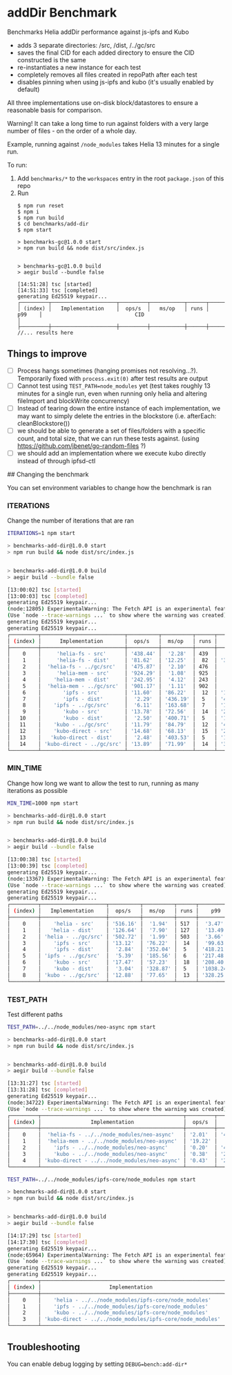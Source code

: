 # addDir Benchmark

Benchmarks Helia addDir performance against js-ipfs and Kubo

- adds 3 separate directories: /src, /dist, /../gc/src
- saves the final CID for each added directory to ensure the CID constructed is the same
- re-instantiates a new instance for each test
- completely removes all files created in repoPath after each test
- disables pinning when using js-ipfs and kubo (it's usually enabled by default)

All three implementations use on-disk block/datastores to ensure a reasonable basis for comparison.

Warning! It can take a long time to run against folders with a very large number of files - on the order of a whole day.

Example, running against `/node_modules` takes Helia 13 minutes for a single run.

To run:

1. Add `benchmarks/*` to the `workspaces` entry in the root `package.json` of this repo
2. Run
    ```console
    $ npm run reset
    $ npm i
    $ npm run build
    $ cd benchmarks/add-dir
    $ npm start

    > benchmarks-gc@1.0.0 start
    > npm run build && node dist/src/index.js


    > benchmarks-gc@1.0.0 build
    > aegir build --bundle false

    [14:51:28] tsc [started]
    [14:51:33] tsc [completed]
    generating Ed25519 keypair...
    ┌─────────┬─────────────────────┬─────────┬───────────┬──────┬───────────┬───────────────────────────────────────────────────────────────┐
    │ (index) │   Implementation    │  ops/s  │   ms/op   │ runs │    p99    │                              CID                              │
    ├─────────┼─────────────────────┼─────────┼───────────┼──────┼───────────┼───────────────────────────────────────────────────────────────┤
    //... results here
    ```

## Things to improve

- [ ] Process hangs sometimes (hanging promises not resolving...?). Temporarily fixed with `process.exit(0)` after test results are output
- [ ] Cannot test using `TEST_PATH=node_modules` yet (test takes roughly 13 minutes for a single run, even when running only helia and altering fileImport and blockWrite concurrency)
- [ ] Instead of tearing down the entire instance of each implementation, we may want to simply delete the entries in the blockstore (i.e. afterEach: cleanBlockstore())
- [ ] we should be able to generate a set of files/folders with a specific count, and total size, that we can run these tests against. (using https://github.com/jbenet/go-random-files ?)
- [ ] we should add an implementation where we execute kubo directly instead of through ipfsd-ctl

## Changing the benchmark

You can set environment variables to change how the benchmark is ran

### ITERATIONS

Change the number of iterations that are ran
```bash
ITERATIONS=1 npm start

> benchmarks-add-dir@1.0.0 start
> npm run build && node dist/src/index.js


> benchmarks-add-dir@1.0.0 build
> aegir build --bundle false

[13:00:02] tsc [started]
[13:00:03] tsc [completed]
generating Ed25519 keypair...
(node:12805) ExperimentalWarning: The Fetch API is an experimental feature. This feature could change at any time
(Use `node --trace-warnings ...` to show where the warning was created)
generating Ed25519 keypair...
generating Ed25519 keypair...
┌─────────┬───────────────────────────┬──────────┬──────────┬──────┬───────────┬───────────────────────────────────────────────────────────────┐
│ (index) │      Implementation       │  ops/s   │  ms/op   │ runs │    p99    │                              CID                              │
├─────────┼───────────────────────────┼──────────┼──────────┼──────┼───────────┼───────────────────────────────────────────────────────────────┤
│    0    │     'helia-fs - src'      │ '438.44' │  '2.28'  │ 439  │  '3.97'   │ 'bafybeifaymukvfkyw6xgh4th7tsctiifr4ea2btoznf46y6b2fnvikdczi' │
│    1    │     'helia-fs - dist'     │ '81.62'  │ '12.25'  │  82  │ '316.61'  │ 'bafybeibm6mdqrw34ipb7r5pzam6jod5behsoxs73upv3zvucpq2zlv6x2i' │
│    2    │  'helia-fs - ../gc/src'   │ '475.87' │  '2.10'  │ 476  │  '5.59'   │ 'bafybeihhyvzl4zqbvvtafd6cnp37gwvrypn2cxpyr2yj5zppvgk3urxgpm' │
│    3    │     'helia-mem - src'     │ '924.29' │  '1.08'  │ 925  │  '2.08'   │ 'bafybeifaymukvfkyw6xgh4th7tsctiifr4ea2btoznf46y6b2fnvikdczi' │
│    4    │    'helia-mem - dist'     │ '242.95' │  '4.12'  │ 243  │  '5.92'   │ 'bafybeibm6mdqrw34ipb7r5pzam6jod5behsoxs73upv3zvucpq2zlv6x2i' │
│    5    │  'helia-mem - ../gc/src'  │ '901.17' │  '1.11'  │ 902  │  '2.70'   │ 'bafybeihhyvzl4zqbvvtafd6cnp37gwvrypn2cxpyr2yj5zppvgk3urxgpm' │
│    6    │       'ipfs - src'        │ '11.60'  │ '86.22'  │  12  │ '103.93'  │ 'bafybeihumrxwxpovdza7v7ukatwjye3ylpsrzx3sou2vw4s7zyjm55vdxy' │
│    7    │       'ipfs - dist'       │  '2.29'  │ '436.19' │  5   │ '456.56'  │ 'bafybeiflrkun45ltbm5zg3uj2uw2nhtgj7rplcnshyo5domndyjbmp2xzy' │
│    8    │    'ipfs - ../gc/src'     │  '6.11'  │ '163.68' │  7   │ '181.44'  │ 'bafybeibdpig6o56rjems2twzgvog7ssatt5szrpnjgvtnws4i4bm5csvoa' │
│    9    │       'kubo - src'        │ '13.78'  │ '72.56'  │  14  │ '248.15'  │ 'bafybeihumrxwxpovdza7v7ukatwjye3ylpsrzx3sou2vw4s7zyjm55vdxy' │
│   10    │       'kubo - dist'       │  '2.50'  │ '400.71' │  5   │ '1208.74' │ 'bafybeiflrkun45ltbm5zg3uj2uw2nhtgj7rplcnshyo5domndyjbmp2xzy' │
│   11    │    'kubo - ../gc/src'     │ '11.79'  │ '84.79'  │  12  │ '433.94'  │ 'bafybeifqlusi6zeboi7mxdbbjr5y5pdojrohhtelm4rbhb2vfkfa6f2kfu' │
│   12    │    'kubo-direct - src'    │ '14.68'  │ '68.13'  │  15  │ '240.11'  │ 'bafybeihumrxwxpovdza7v7ukatwjye3ylpsrzx3sou2vw4s7zyjm55vdxy' │
│   13    │   'kubo-direct - dist'    │  '2.48'  │ '403.53' │  5   │ '1232.42' │ 'bafybeiflrkun45ltbm5zg3uj2uw2nhtgj7rplcnshyo5domndyjbmp2xzy' │
│   14    │ 'kubo-direct - ../gc/src' │ '13.89'  │ '71.99'  │  14  │ '329.82'  │ 'bafybeifqlusi6zeboi7mxdbbjr5y5pdojrohhtelm4rbhb2vfkfa6f2kfu' │
└─────────┴───────────────────────────┴──────────┴──────────┴──────┴───────────┴───────────────────────────────────────────────────────────────┘
```

### MIN_TIME

Change how long we want to allow the test to run, running as many iterations as possible
```bash
MIN_TIME=1000 npm start

> benchmarks-add-dir@1.0.0 start
> npm run build && node dist/src/index.js


> benchmarks-add-dir@1.0.0 build
> aegir build --bundle false

[13:00:38] tsc [started]
[13:00:39] tsc [completed]
generating Ed25519 keypair...
(node:13367) ExperimentalWarning: The Fetch API is an experimental feature. This feature could change at any time
(Use `node --trace-warnings ...` to show where the warning was created)
generating Ed25519 keypair...
generating Ed25519 keypair...
┌─────────┬─────────────────────┬──────────┬──────────┬──────┬───────────┬───────────────────────────────────────────────────────────────┐
│ (index) │   Implementation    │  ops/s   │  ms/op   │ runs │    p99    │                              CID                              │
├─────────┼─────────────────────┼──────────┼──────────┼──────┼───────────┼───────────────────────────────────────────────────────────────┤
│    0    │    'helia - src'    │ '516.16' │  '1.94'  │ 517  │  '3.47'   │ 'bafybeievc57xgecd6icfsrp2v4t2a5fepicezabwcvh7javhx7gr7zkbnu' │
│    1    │   'helia - dist'    │ '126.64' │  '7.90'  │ 127  │  '13.49'  │ 'bafybeiewlvh72zaaoxhxdajauozve5npi5kwryv4sj2ixayqhu4zgdd2nu' │
│    2    │ 'helia - ../gc/src' │ '502.72' │  '1.99'  │ 503  │  '3.66'   │ 'bafybeihhyvzl4zqbvvtafd6cnp37gwvrypn2cxpyr2yj5zppvgk3urxgpm' │
│    3    │    'ipfs - src'     │ '13.12'  │ '76.22'  │  14  │  '99.63'  │ 'bafybeic7zx457hr3s2z7n3rnl3nckwjo3nhlpex7kmzxw7tzv3y5fbyki4' │
│    4    │    'ipfs - dist'    │  '2.84'  │ '352.04' │  5   │ '418.21'  │ 'bafybeiapdyhejcw6sd7f5bayzpp5in3rx44lu3rbpvl2opjgc2msevfsoe' │
│    5    │ 'ipfs - ../gc/src'  │  '5.39'  │ '185.56' │  6   │ '217.48'  │ 'bafybeibdpig6o56rjems2twzgvog7ssatt5szrpnjgvtnws4i4bm5csvoa' │
│    6    │    'kubo - src'     │ '17.47'  │ '57.23'  │  18  │ '208.40'  │ 'bafybeic7zx457hr3s2z7n3rnl3nckwjo3nhlpex7kmzxw7tzv3y5fbyki4' │
│    7    │    'kubo - dist'    │  '3.04'  │ '328.87' │  5   │ '1038.24' │ 'bafybeiapdyhejcw6sd7f5bayzpp5in3rx44lu3rbpvl2opjgc2msevfsoe' │
│    8    │ 'kubo - ../gc/src'  │ '12.88'  │ '77.65'  │  13  │ '328.25'  │ 'bafybeifqlusi6zeboi7mxdbbjr5y5pdojrohhtelm4rbhb2vfkfa6f2kfu' │
└─────────┴─────────────────────┴──────────┴──────────┴──────┴───────────┴───────────────────────────────────────────────────────────────┘
```

### TEST_PATH
Test different paths

```bash
TEST_PATH=../../node_modules/neo-async npm start

> benchmarks-add-dir@1.0.0 start
> npm run build && node dist/src/index.js


> benchmarks-add-dir@1.0.0 build
> aegir build --bundle false

[13:31:27] tsc [started]
[13:31:28] tsc [completed]
generating Ed25519 keypair...
(node:34722) ExperimentalWarning: The Fetch API is an experimental feature. This feature could change at any time
(Use `node --trace-warnings ...` to show where the warning was created)
┌─────────┬──────────────────────────────────────────────┬─────────┬───────────┬──────┬───────────┬───────────────────────────────────────────────────────────────┐
│ (index) │                Implementation                │  ops/s  │   ms/op   │ runs │    p99    │                              CID                              │
├─────────┼──────────────────────────────────────────────┼─────────┼───────────┼──────┼───────────┼───────────────────────────────────────────────────────────────┤
│    0    │  'helia-fs - ../../node_modules/neo-async'   │ '2.01'  │ '498.48'  │  5   │ '2190.31' │ 'bafybeib5nofkubfon4upbeqvtn224uajsauqlkvlrik5p4xo53ws7e24sm' │
│    1    │  'helia-mem - ../../node_modules/neo-async'  │ '19.22' │  '52.04'  │  5   │  '85.31'  │ 'bafybeib5nofkubfon4upbeqvtn224uajsauqlkvlrik5p4xo53ws7e24sm' │
│    2    │    'ipfs - ../../node_modules/neo-async'     │ '0.20'  │ '4895.68' │  5   │ '5209.99' │ 'bafybeigdyetiosfdnzg4cocoqneudndktcukaa3qdwj2ndeoxuqk6oxycm' │
│    3    │    'kubo - ../../node_modules/neo-async'     │ '0.38'  │ '2641.59' │  5   │ '7776.20' │ 'bafybeiey5wqhualgsssqo53dafzlp5fq2dzlv742raqvayougzsvbqvatm' │
│    4    │ 'kubo-direct - ../../node_modules/neo-async' │ '0.43'  │ '2348.51' │  5   │ '7149.77' │ 'bafybeiey5wqhualgsssqo53dafzlp5fq2dzlv742raqvayougzsvbqvatm' │
└─────────┴──────────────────────────────────────────────┴─────────┴───────────┴──────┴───────────┴───────────────────────────────────────────────────────────────┘
```

```bash
TEST_PATH=../../node_modules/ipfs-core/node_modules npm start

> benchmarks-add-dir@1.0.0 start
> npm run build && node dist/src/index.js


> benchmarks-add-dir@1.0.0 build
> aegir build --bundle false

[14:17:29] tsc [started]
[14:17:30] tsc [completed]
generating Ed25519 keypair...
(node:65964) ExperimentalWarning: The Fetch API is an experimental feature. This feature could change at any time
(Use `node --trace-warnings ...` to show where the warning was created)
generating Ed25519 keypair...
generating Ed25519 keypair...
┌─────────┬───────────────────────────────────────────────────────────┬────────┬─────────────┬──────┬─────────────┬───────────────────────────────────────────────────────────────┐
│ (index) │                      Implementation                       │ ops/s  │    ms/op    │ runs │     p99     │                              CID                              │
├─────────┼───────────────────────────────────────────────────────────┼────────┼─────────────┼──────┼─────────────┼───────────────────────────────────────────────────────────────┤
│    0    │    'helia - ../../node_modules/ipfs-core/node_modules'    │ '0.15' │  '6708.96'  │  5   │ '29599.11'  │ 'bafybeihjqqav7quarfmhnejijq7edikz7rvryhuocpug5l7ovhvhvxjtwi' │
│    1    │    'ipfs - ../../node_modules/ipfs-core/node_modules'     │ '0.00' │ '228866.62' │  5   │ '237419.96' │ 'bafybeicwkwides7xtqvxtc56vbmolrfli2ds2i3dmevghlibhmxmebir7u' │
│    2    │    'kubo - ../../node_modules/ipfs-core/node_modules'     │ '0.00' │ '230310.82' │  5   │ '234432.20' │ 'bafybeicwkwides7xtqvxtc56vbmolrfli2ds2i3dmevghlibhmxmebir7u' │
│    3    │ 'kubo-direct - ../../node_modules/ipfs-core/node_modules' │ '0.00' │ '205561.86' │  5   │ '219400.15' │ 'bafybeicwkwides7xtqvxtc56vbmolrfli2ds2i3dmevghlibhmxmebir7u' │
└─────────┴───────────────────────────────────────────────────────────┴────────┴─────────────┴──────┴─────────────┴───────────────────────────────────────────────────────────────┘
```

## Troubleshooting

You can enable debug logging by setting `DEBUG=bench:add-dir*`
